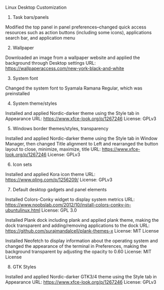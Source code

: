 Linux Desktop Customization

1. Task bars/panels

Modified the top panel in panel preferences–changed quick access resources such as action buttons (including some icons), applications search bar, and application menu

2. Wallpaper

Downloaded an image from a wallpaper website and applied the background through Desktop settings
URL: https://wallpaperaccess.com/new-york-black-and-white 

3. System font

Changed the system font to Syamala Ramana Regular, which was preinstalled

4. System theme/styles

Installed and applied Nordic-darker  theme using the Style tab in Appearance
URL: https://www.xfce-look.org/p/1267246
License: GPLv3

5. Windows border themes/styles, transparency

Installed and applied Nordic-darker theme using the Style tab in Window Manager, then changed Title alignment to Left and rearranged the button layout to close, minimize, maximize, title
URL: https://www.xfce-look.org/p/1267246
License: GPLv3

6. Icon sets

Installed and applied Kora icon theme
URL: https://www.pling.com/p/1256209/
License: GPLv3

7. Default desktop gadgets and panel elements

Installed Colors-Conky widget to display system metrics
URL: https://www.noobslab.com/2012/10/install-colors-conky-in-ubuntulinux.html 
License: GPL 3.0

Installed Plank dock including plank and applied plank theme, making the dock transparent and adding/removing applications to the dock
URL: https://github.com/surajmandalcell/plank-themes-x 
License: MIT License

Installed Neofetch to display information about the operating system and changed the appearance of the terminal in Preferences, making the background transparent by adjusting the opacity to 0.60
License: MIT License

8. GTK Styles

Installed and applied Nordic-darker GTK3/4 theme using the Style tab in Appearance
URL: https://www.xfce-look.org/p/1267246
License: GPLv3